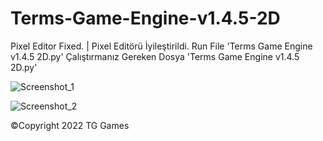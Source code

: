# Terms-Game-Engine-v1.4.5-2D
Pixel Editor Fixed.  |  Pixel Editörü İyileştirildi.
Run File 'Terms Game Engine v1.4.5 2D.py'
Çalıştırmanız Gereken Dosya 'Terms Game Engine v1.4.5 2D.py'

![Screenshot_1](https://user-images.githubusercontent.com/97388127/164499384-991a0b26-38cb-4396-9c57-8afaf18b1ec6.png)

![Screenshot_2](https://user-images.githubusercontent.com/97388127/164499642-5c5be230-02df-4bed-bc92-e1c6c5bc84cc.png)

©Copyright 2022 TG Games
